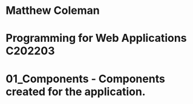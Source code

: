 # Matthew Coleman
# Programming for Web Applications C202203

# 01_Components - Components created for the application.
